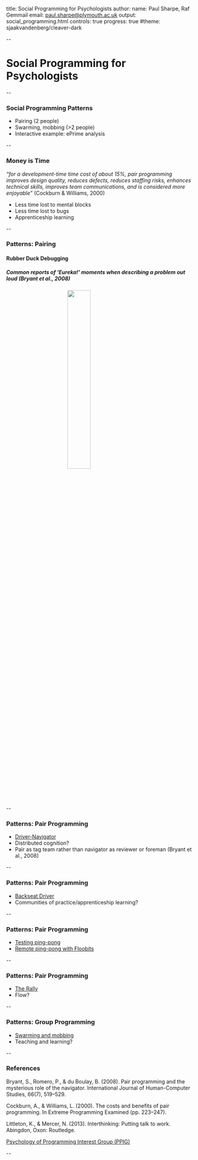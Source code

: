 title: Social Programming for Psychologists
author:
  name: Paul Sharpe, Raf Gemmail
  email: paul.sharpe@plymouth.ac.uk
output: social_programming.html
controls: true
progress: true
#theme: sjaakvandenberg/cleaver-dark

--

# Social Programming for Psychologists

--

### Social Programming Patterns

* Pairing (2 people)
* Swarming, mobbing (>2 people)
* Interactive example: ePrime analysis

--

### Money is Time

*“for a development-time time cost of about 15%, pair programming improves design quality, reduces defects, reduces staffing risks, enhances technical skills, improves team communications, and is considered more enjoyable”* (Cockburn & Williams, 2000)

* Less time lost to mental blocks
* Less time lost to bugs
* Apprenticeship learning

--

### Patterns: Pairing

#### Rubber Duck Debugging 

##### Common reports of 'Eureka!' moments when describing a problem out loud (Bryant et al., 2008)

<img style="display: block; margin: 0 auto;" src="https://upload.wikimedia.org/wikipedia/commons/d/d5/Rubber_duck_assisting_with_debugging.jpg" width=35% height=35%>

--

### Patterns: Pair Programming

* [Driver-Navigator](https://www.youtube.com/embed/W7Z-Upj6f4w?start=710&end=774)
* Distributed cognition?
* Pair as tag team rather than navigator as reviewer or foreman (Bryant et al., 2008)

--

### Patterns: Pair Programming

* [Backseat Driver](https://www.youtube.com/embed/W7Z-Upj6f4w?start=1035&end=1102)
* Communities of practice/apprenticeship learning?

--

### Patterns: Pair Programming

* [Testing ping-pong](https://www.youtube.com/embed/W7Z-Upj6f4w?start=1102&end=1150)
* [Remote ping-pong with Floobits](https://www.youtube.com/embed/W7Z-Upj6f4w?start=1182&end=1290)

--

### Patterns: Pair Programming

* [The Rally](https://www.youtube.com/embed/W7Z-Upj6f4w?start=1306&end=1347)
* Flow?

--

### Patterns: Group Programming

* [Swarming and mobbing](https://www.youtube.com/embed/W7Z-Upj6f4w?start=1347&end=1500)
* Teaching and learning?

--

### References

Bryant, S., Romero, P., & du Boulay, B. (2008). Pair programming and the mysterious role of the navigator. International Journal of Human-Computer Studies, 66(7), 519–529.

Cockburn, A., & Williams, L. (2000). The costs and benefits of pair programming. In Extreme Programming Examined (pp. 223–247).

Littleton, K., & Mercer, N. (2013). Interthinking: Putting talk to work. Abingdon, Oxon: Routledge.

[Psychology of Programming Interest Group (PPIG)](http://ppig.org/)

--
